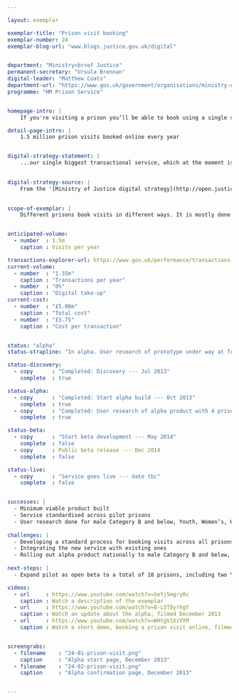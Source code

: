 ```yaml
---

layout: exemplar

exemplar-title: "Prison visit booking"
exemplar-number: 24
exemplar-blog-url: "www.blogs.justice.gov.uk/digital"


department: "Ministry<br>of Justice"
permanent-secretary: "Ursula Brennan"
digital-leader: "Matthew Coats"
department-url: "https://www.gov.uk/government/organisations/ministry-of-justice"
programme: "HM Prison Service"


homepage-intro: |
    If you're visiting a prison you’ll be able to book using a single service, offering a simpler, faster experience for families, friends and professionals

detail-page-intro: |
    1.5 million prison visits booked online every year


digital-strategy-statement: |
    ...our single biggest transactional service, which at the moment is a phone- or email-based, manual data entry system.

    
digital-strategy-source: |
    From the '[Ministry of Justice digital strategy](http://open.justice.gov.uk/digital-strategy/)' – December 2012
    

scope-of-exemplar: |
    Different prisons book visits in different ways. It is mostly done by phone or email and often requires family members to spend a long time getting through on the phone. A digital channel will cut administrative costs to the National Offender Management Service (NOMS) and make the process easier for families --- encouraging more to visit --- and more efficient for professional visitors.


anticipated-volume:
  - number  : 1.5m
    caption : Visits per year

transactions-explorer-url: https://www.gov.uk/performance/transactions-explorer/service-details/moj-prison-visit-booking
current-volume:
  - number  : "1.35m"
    caption : "Transactions per year"
  - number  : "0%"
    caption : "Digital take-up"
current-cost:
  - number  : "£5.08m"
    caption : "Total cost"
  - number  : "£3.75"
    caption : "Cost per transaction"


status: "alpha"
status-strapline: "In alpha. User research of prototype under way at four male Category B prisons."

status-discovery:
  - copy      : "Completed: Discovery --- Jul 2013"
    complete  : true

status-alpha:
  - copy      : "Completed: Start alpha build --- Oct 2013"
    complete  : true
  - copy      : "Completed: User research of alpha product with 4 prisons --- Dec 2013 to Apr 2014"
    complete  : true

status-beta:
  - copy      : "Start beta development --- May 2014"
    complete  : false
  - copy      : Public beta release --- Dec 2014
    complete  : false

status-live:
  - copy      : "Service goes live --- date tbc"
    complete  : false


successes: |
  - Minimum viable product built
  - Service standardised across pilot prisons
  - User research done for male Category B and below, Youth, Women’s, High Security Estate (Category A) and Contracted Out prisons 
  
challenges: |
  - Developing a standard process for booking visits across all prisons
  - Integrating the new service with existing ones
  - Rolling out alpha product nationally to male Category B and below, Youth and Women’s prisons
  
next-steps: |
  - Expand pilot as open beta to a total of 18 prisons, including two Youth and two Women’s facilities   

videos:
  - url     : https://www.youtube.com/watch?v=5eYj5mgry0c
    caption : Watch a description of the exemplar
  - url     : https://www.youtube.com/watch?v=8-LST8yrhgY
    caption : Watch an update about the alpha, filmed December 2013
  - url     : https://www.youtube.com/watch?v=WHtgV1XzVYM
    caption : Watch a short demo, booking a prison visit online, filmed January 2014


screengrabs:
  - filename    : "24-01-prison-visit.png"
    caption     : "Alpha start page, December 2013"
  - filename    : "24-02-prison-visit.png"
    caption     : "Alpha confirmation page, December 2013"


---
```




